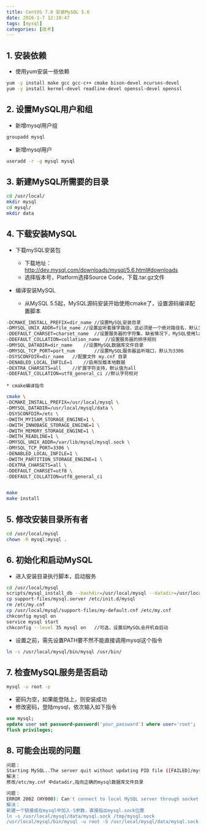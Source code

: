 ```yaml
---
title: CentOS 7.0 安装MySQL 5.6
date: 2016-1-7 12:18:47
tags: [mysql]
categories: [技术]
---
```

## 1. 安装依赖
* 使用yum安装一些依赖
```bash
yum -y install make gcc gcc-c++ cmake bison-devel ncurses-devel
yum -y install kernel-devel readline-devel openssl-devel openssl
```
## 2. 设置MySQL用户和组
* 新增mysql用户组
```bash
groupadd mysql
```
* 新增mysql用户
```bash
useradd -r -g mysql mysql
```
<!--more-->
## 3. 新建MySQL所需要的目录
```bash
cd /usr/local/
mkdir mysql
cd mysql/
mkdir data
```
## 4. 下载安装MySQL
* 下载mySQL安装包
	* 下载地址： http://dev.mysql.com/downloads/mysql/5.6.html#downloads
	* 选择版本号，Platform选择Source Code，下载.tar.gz文件

* 编译安装MySQL
	* 从MySQL 5.5起，MySQL源码安装开始使用cmake了，设置源码编译配置脚本
```bash
-DCMAKE_INSTALL_PREFIX=dir_name	//设置MySQL安装目录
-DMYSQL_UNIX_ADDR=file_name	//设置监听套接字路径，这必须是一个绝对路径名，默认为/tmp/r
-DDEFAULT_CHARSET=charset_name	//设置服务器的字符集，缺省情况下，MySQL使用latin1的（CP1252西欧）字符集，cmake/character_sets.cmake文件包含允许的字符集名称列表
-DDEFAULT_COLLATION=collation_name	//设置服务器的排序规则
-DMYSQL_DATADIR=dir_name	//设置MySQL数据库文件目录
-DMYSQL_TCP_PORT=port_num		//设置MySQL服务器监听端口，默认为3306
-DSYSCONFDIR=dir_name	//配置文件 my.cnf 目录
-DENABLED_LOCAL_INFILE=1	//启用加载本地数据
-DEXTRA_CHARSETS=all	//扩展字符支持，默认值为all
-DDEFAULT_COLLATION=utf8_general_ci	//默认字符校对
```
	* cmake编译指令
```bash
cmake \
-DCMAKE_INSTALL_PREFIX=/usr/local/mysql \
-DMYSQL_DATADIR=/usr/local/mysql/data \
-DSYSCONFDIR=/etc \
-DWITH_MYISAM_STORAGE_ENGINE=1 \
-DWITH_INNOBASE_STORAGE_ENGINE=1 \
-DWITH_MEMORY_STORAGE_ENGINE=1 \
-DWITH_READLINE=1 \
-DMYSQL_UNIX_ADDR=/var/lib/mysql/mysql.sock \
-DMYSQL_TCP_PORT=3306 \
-DENABLED_LOCAL_INFILE=1 \
-DWITH_PARTITION_STORAGE_ENGINE=1 \
-DEXTRA_CHARSETS=all \
-DDEFAULT_CHARSET=utf8 \
-DDEFAULT_COLLATION=utf8_general_ci


make
make install
```
## 5. 修改安装目录所有者
```bash
cd /usr/local/mysql
chown -R mysql:mysql .
```

## 6. 初始化和启动MySQL
* 进入安装目录执行脚本，启动服务
```bash
cd /usr/local/mysql
scripts/mysql_install_db --bashdir=/usr/local/mysql --datadir=/usr/local/mysql/data --user=mysql
cp support-files/mysql.server /etc/init.d/mysql
rm /etc/my.cnf
cp /usr/local/mysql/support-files/my-default.cnf /etc/my.cnf
chkconfig mysql on
service mysql start
chkconfig --level 35 mysql on	//可选，设置后MySQL会开机自启动
```
* 设置之前，需先设置PATH要不然不能直接调用mysql这个指令
```bash
ln -s /usr/local/mysql/bin/mysql /usr/bin/
```
## 7. 检查MySQL服务是否启动
```bash
mysql -u root -p
```
* 密码为空，如果能登陆上，则安装成功
* 修改密码，登陆mysql，依次输入如下指令
```SQL
use mysql;
update user set password=password('your_passward') where user='root';
flush privileges;
```
## 8. 可能会出现的问题
```bash
问题：
Starting MySQL..The server quit without updating PID file ([FAILED]/mysql/Server03.mylinux.com.pid).
解决：
修改/etc/my.cnf 中datadir,指向正确的mysql数据库文件目录
```
```bash
问题：
ERROR 2002 (HY000): Can't connect to local MySQL server through socket '/tmp/mysql.sock' (2)
解决：
新建一个链接或在mysql中加入-S参数，直接指出mysql.sock位置
ln -s /usr/local/mysql/data/mysql.sock /tmp/mysql.sock
/usr/local/mysql/bin/mysql -u root -S /usr/local/mysql/data/mysql.sock
```
